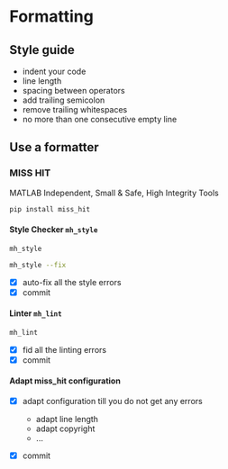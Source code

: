 # Formatting

## Style guide

 - indent your code
 - line length
 - spacing between operators
 - add trailing semicolon
 - remove trailing whitespaces
 - no more than one consecutive empty line

## Use a formatter

### MISS HIT

MATLAB Independent, Small & Safe, High Integrity Tools

```bash
pip install miss_hit
```

#### Style Checker `mh_style`

```bash
mh_style
```

```bash
mh_style --fix
```

- [x] auto-fix all the style errors
- [x] commit

#### Linter `mh_lint`

```bash
mh_lint
```

- [x] fid all the linting errors
- [x] commit

#### Adapt miss_hit configuration

- [x] adapt configuration till you do not get any errors
    - adapt line length
    - adapt copyright
    - ...

- [x] commit
